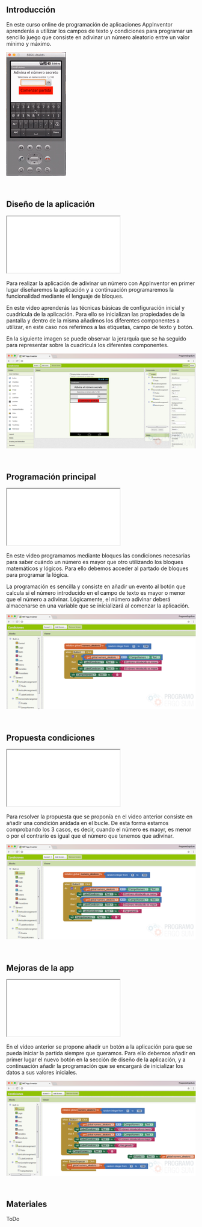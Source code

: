 ## Introducción

En este curso online de programación de aplicaciones AppInventor aprenderás a utilizar los campos de texto y condiciones para programar un sencillo juego que consiste en adivinar un número aleatorio entre un valor mínimo y máximo.

![](img/preview.gif)



<br />



## Diseño de la aplicación

<div class="iframe">
  <iframe src="//www.youtube.com/embed/JGX8VeKZDP0" allowfullscreen></iframe>
</div>

Para realizar la aplicación de adivinar un número con AppInventor en primer lugar diseñaremos la aplicación y a continuación programaremos la funcionalidad mediante el lenguaje de bloques.

En este video aprenderás las técnicas básicas de configuración inicial y cuadrícula de la aplicación. Para ello se inicializan las propiedades de la pantalla y dentro de la misma añadimos los diferentes componentes a utilizar, en este caso nos referimos a las etiquetas, campo de texto y botón.

En la siguiente imagen se puede observar la jerarquía que se ha seguido para representar sobre la cuadrícula los diferentes componentes.

![](img/diseno.png)



<br />



## Programación principal

<div class="iframe">
  <iframe src="//www.youtube.com/embed/usvG0JDD_Y0" allowfullscreen></iframe>
</div>

En este video programamos mediante bloques las condiciones necesarias para saber cuándo un número es mayor que otro utilizando los bloques matemáticos y lógicos. Para ello debemos acceder al partado de bloques para programar la lógica.

La programación es sencilla y consiste en añadir un evento al botón que calcula si el número introducido en el campo de texto es mayor o menor que el número a adivinar. Lógicamente, el número adivinar deberá almacenarse en una variable que se inicializará al comenzar la aplicación.

![](img/programacion.png)



<br />



## Propuesta condiciones

<div class="iframe">
  <iframe src="//www.youtube.com/embed/EuY9rcZ7JA8" allowfullscreen></iframe>
</div>

Para resolver la propuesta que se proponía en el video anterior consiste en añadir una condición anidada en el bucle. De esta forma estamos comprobando los 3 casos, es decir, cuando el número es maoyr, es menor o por el contrario es igual que el número que tenemos que adivinar.

![](img/propuesta.png)



<br />



## Mejoras de la app

<div class="iframe">
  <iframe src="//www.youtube.com/embed/kraO5okHPZE" allowfullscreen></iframe>
</div>

En el vídeo anterior se propone añadir un botón a la aplicación para que se pueda iniciar la partida siempre que queramos. Para ello debemos añadir en primer lugar el nuevo botón en la sección de diseño de la aplicación, y a continuación añadir la programación que se encargará de inicializar los datos a sus valores iniciales.

![](img/mejoras.png)



<br />



## Materiales

ToDo
